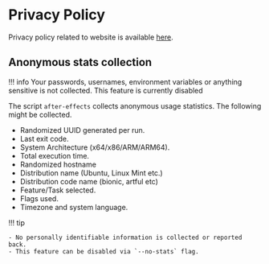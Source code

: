 # Privacy Policy

Privacy policy related to website is available [here](https://prasadt.com/privacy-policy).

## Anonymous stats collection

!!! info
    Your passwords, usernames, environment variables or anything sensitive is not collected.
    This feature is currently disabled

The script `after-effects` collects anonymous usage statistics. The following might be collected.

- Randomized UUID generated per run.
- Last exit code.
- System Architecture (x64/x86/ARM/ARM64).
- Total execution time.
- Randomized hostname
- Distribution name (Ubuntu, Linux Mint etc.)
- Distribution code name (bionic, artful etc)
- Feature/Task selected.
- Flags used.
- Timezone and system language.

!!! tip

    - No personally identifiable information is collected or reported back.
    - This feature can be disabled via `--no-stats` flag.
